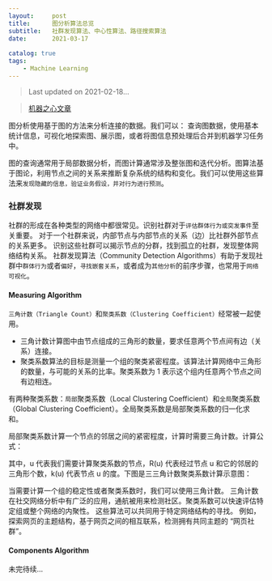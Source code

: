```yaml
---
layout:     post
title:      图分析算法总览
subtitle:   社群发现算法、中心性算法、路径搜索算法
date:       2021-03-17
 
catalog: true
tags:
    - Machine Learning
---
```



> Last updated on 2021-02-18... 

> [机器之心文章](https://cloud.tencent.com/developer/article/1428821)

图分析使用基于图的方法来分析连接的数据。我们可以：
查询图数据，使用基本统计信息，可视化地探索图、展示图，或者将图信息预处理后合并到机器学习任务中。

图的查询通常用于局部数据分析，而图计算通常涉及整张图和迭代分析。图算法基于图论，利用节点之间的关系来推断复杂系统的结构和变化。我们可以使用这些算法来`发现隐藏的信息，验证业务假设，并对行为进行预测`。


### 社群发现

社群的形成在各种类型的网络中都很常见。识别社群对于`评估群体行为或突发事件`至关重要。
对于一个社群来说，内部节点与内部节点的关系（边）比社群外部节点的关系更多。
识别这些社群可以揭示节点的分群，找到孤立的社群，发现整体网络结构关系。
社群发现算法（Community Detection Algorithms）有助于发现社群中`群体行为`或者`偏好`，`寻找嵌套关系`，或者成为`其他分析`的前序步骤，也常用于`网络可视化`。

#### Measuring Algorithm

 

`三角计数（Triangle Count）`和`聚类系数（Clustering Coefficient）`经常被一起使用。
- 三角计数计算图中由节点组成的三角形的数量，要求任意两个节点间有边（关系）连接。
- 聚类系数算法的目标是测量一个组的聚类紧密程度。该算法计算网络中三角形的数量，与可能的关系的比率。聚类系数为 1 表示这个组内任意两个节点之间有边相连。

有两种聚类系数：`局部`聚类系数（Local Clustering Coefficient）和`全局`聚类系数（Global Clustering Coefficient）。全局聚类系数是局部聚类系数的归一化求和。

局部聚类系数计算一个节点的邻居之间的紧密程度，计算时需要三角计数。计算公式：
 

其中，u 代表我们需要计算聚类系数的节点，R(u) 代表经过节点 u 和它的邻居的三角形个数，k(u) 代表节点 u 的度。下图是三三角计数聚类系数计算示意图：
 

当需要计算一个组的稳定性或者聚类系数时，我们可以使用三角计数。
三角计数在社交网络分析中有广泛的应用，通航被用来检测社区。聚类系数可以快速评估特定组或整个网络的内聚性。
这些算法可以共同用于特定网络结构的寻找。
例如，探索网页的主题结构，基于网页之间的相互联系，检测拥有共同主题的 “网页社群”。

#### Components Algorithm

未完待续...
